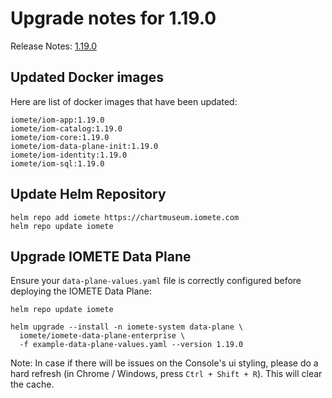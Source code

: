# Upgrade notes for 1.19.0

Release Notes: [1.19.0](../release-notes.md)


## Updated Docker images

Here are list of docker images that have been updated:

```shell
iomete/iom-app:1.19.0
iomete/iom-catalog:1.19.0
iomete/iom-core:1.19.0
iomete/iom-data-plane-init:1.19.0
iomete/iom-identity:1.19.0
iomete/iom-sql:1.19.0
```

## Update Helm Repository

```shell
helm repo add iomete https://chartmuseum.iomete.com
helm repo update iomete
```

## Upgrade IOMETE Data Plane

Ensure your `data-plane-values.yaml` file is correctly configured before deploying the IOMETE Data Plane:

```shell
helm repo update iomete

helm upgrade --install -n iomete-system data-plane \
  iomete/iomete-data-plane-enterprise \
  -f example-data-plane-values.yaml --version 1.19.0
```

Note:
In case if there will be issues on the Console's ui styling, please do a hard refresh (in Chrome / Windows, press `Ctrl + Shift + R`). This will clear the cache.
